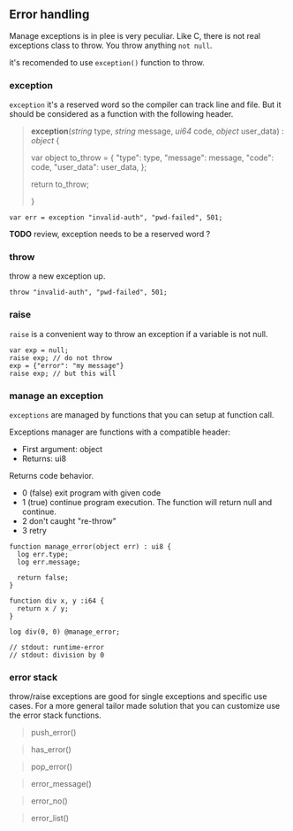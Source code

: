 ## Error handling

Manage exceptions is in plee is very peculiar. Like C, there is not real exceptions class to throw. You throw anything `not null`.

it's recomended to use `exception()` function to throw.

### exception

`exception` it's a reserved word so the compiler can track line and file.
But it should be considered as a function with the following header.

> **exception**(*string* type, *string* message, *ui64* code, *object* user_data) : *object* {
>
> var object to_throw = {
>   "type": type,
>   "message": message,
>   "code": code,
>   "user_data": user_data,
> };
>
>  return to_throw;
>
>}

```
var err = exception "invalid-auth", "pwd-failed", 501;
```

**TODO** review, exception needs to be a reserved word ?

### throw

throw a new exception up.

```
throw "invalid-auth", "pwd-failed", 501;
```

### raise

`raise` is a convenient way to throw an exception if a variable is not null.

```
var exp = null;
raise exp; // do not throw
exp = {"error": "my message"}
raise exp; // but this will
```

### manage an exception

`exceptions` are managed by functions that you can setup at function call.

Exceptions manager are functions with a compatible header:

* First argument: object
* Returns: ui8

Returns code behavior.

* 0 (false) exit program with given code
* 1 (true) continue program execution.
The function will return null and continue.
* 2 don't caught "re-throw"
* 3 retry

```
function manage_error(object err) : ui8 {
  log err.type;
  log err.message;

  return false;
}

function div x, y :i64 {
  return x / y;
}

log div(0, 0) @manage_error;

// stdout: runtime-error
// stdout: division by 0

```

### error stack

throw/raise exceptions are good for single exceptions and specific use cases.
For a more general tailor made solution that you can customize use the error
stack functions.


> push_error()

> has_error()

> pop_error()

> error_message()

> error_no()

> error_list()
